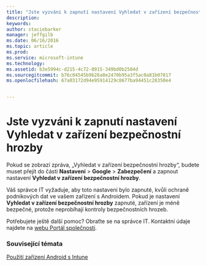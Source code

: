 ```yaml
---
title: "Jste vyzváni k zapnutí nastavení Vyhledat v zařízení bezpečnostní hrozby | Microsoft Intune"
description: 
keywords: 
author: staciebarker
manager: jeffgilb
ms.date: 06/16/2016
ms.topic: article
ms.prod: 
ms.service: microsoft-intune
ms.technology: 
ms.assetid: b3e5994c-d215-4c72-8915-349bd0b2504d
ms.sourcegitcommit: b76c04545b9b26a0e2470b95a3f5ac0a81b07817
ms.openlocfilehash: 67a03172d94e95914129c8677ba94451c28350e4


---
```


# Jste vyzváni k zapnutí nastavení Vyhledat v zařízení bezpečnostní hrozby

 Pokud se zobrazí zpráva, „Vyhledat v zařízení bezpečnostní hrozby“, budete muset přejít do části **Nastavení** > **Google** > **Zabezpečení** a zapnout nastavení **Vyhledat v zařízení bezpečnostní hrozby**. 

Váš správce IT vyžaduje, aby toto nastavení bylo zapnuté, kvůli ochraně podnikových dat ve vašem zařízení s Androidem. Pokud je nastavení **Vyhledat v zařízení bezpečnostní hrozby** zapnuté, zařízení je méně bezpečné, protože neprobíhají kontroly bezpečnostních hrozeb.

Potřebujete ještě další pomoc? Obraťte se na správce IT. Kontaktní údaje najdete na [webu Portál společnosti](http://portal.manage.microsoft.com).

### Související témata
[Použití zařízení Android s Intune](using-your-android-device-with-intune.md)



<!--HONumber=Jun16_HO3-->


